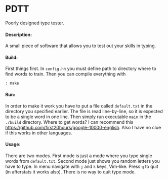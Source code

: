 # PDTT
Poorly designed type tester.
#### Description:
A small piece of software that allows you to test out your skills in typing.
#### Build:
First things first. In `config.hh` you must define path to directory where to find words to train.
Then you can compile everything with 
```console
: make
```
#### Run:
In order to make it work you have to put a file called `default.txt` in the directory you specified earlier. The file is read line-by-line, so it is expected to be a single word in one line. Then simply run executable `main` in the `./build` directory.
Where to get words? I can recommend this https://github.com/first20hours/google-10000-english.
Also I have no clue if this works in other languages.
#### Usage:
There are two modes. First mode is just a mode where you type single words from `default.txt`. Second mode just shows you random letters you have to type. 
In menu navigate with `j` and `k` keys, Vim-like. Press `q` to quit (in afterstats it works also). There is no way to quit type mode.
